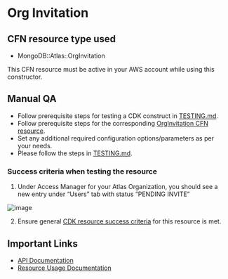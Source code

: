 # Org Invitation

## CFN resource type used
- MongoDB::Atlas::OrgInvitation

This CFN resource must be active in your AWS account while using this constructor.

## Manual QA
- Follow prerequisite steps for testing a CDK construct in [TESTING.md](../../../TESTING.md).
- Follow prerequisite steps for the corresponding [OrgInvitation CFN resource](https://github.com/mongodb/mongodbatlas-cloudformation-resources/blob/master/cfn-resources/org-invitation/test/README.md).
- Set any additional required configuration options/parameters as per your needs.
- Please follow the steps in [TESTING.md](../../../TESTING.md).


### Success criteria when testing the resource
1. Under Access Manager for your Atlas Organization, you should see a new entry under “Users” tab with status “PENDING INVITE”

![image](https://user-images.githubusercontent.com/122359335/227275914-4af66737-fa72-49f8-8713-9d298606bc4f.png)

2. Ensure general [CDK resource success criteria](../../../TESTING.md) for this resource is met.

## Important Links
- [API Documentation](https://www.mongodb.com/docs/atlas/reference/api/organization-create-one-invitation/#invite-one-user-to-an-service-organization)
- [Resource Usage Documentation](https://www.mongodb.com/docs/atlas/invitations/#invitations-to-organizations-and-projects)